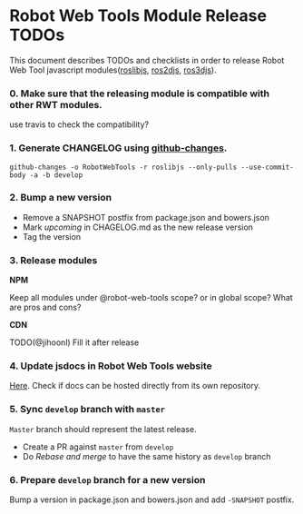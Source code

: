Robot Web Tools Module Release TODOs
====================================

This document describes TODOs and checklists in order to release
Robot Web Tool javascript modules([roslibjs](https://github.com/RobotWebTools/roslibjs), [ros2djs](https://github.com/RobotWebTools/ros2djs), [ros3djs](https://github.com/RobotWebTools/ros3djs)).

### 0. Make sure that the releasing module is compatible with other RWT modules.

use travis to check the compatibility?

### 1. Generate CHANGELOG using [github-changes](https://github.com/lalitkapoor/github-changes). 

```
github-changes -o RobotWebTools -r roslibjs --only-pulls --use-commit-body -a -b develop
```

### 2. Bump a new version

* Remove a SNAPSHOT postfix from package.json and bowers.json
* Mark *upcoming* in CHAGELOG.md as the new release version
* Tag the version

### 3. Release modules

**NPM**

Keep all modules under @robot-web-tools scope? or in global scope? What are pros and cons?

**CDN**

TODO(@jihoonl) Fill it after release

### 4. Update jsdocs in Robot Web Tools website

[Here](https://github.com/RobotWebTools/robotwebtools.github.io/tree/master/jsdoc).
Check if docs can be hosted directly from its own repository.

### 5. Sync `develop` branch with `master`

`Master` branch should represent the latest release. 
* Create a PR against `master` from `develop`
* Do *Rebase and merge* to have the same history as `develop` branch

### 6. Prepare `develop` branch for a new version

Bump a version in package.json and bowers.json and add `-SNAPSHOT` postfix.
